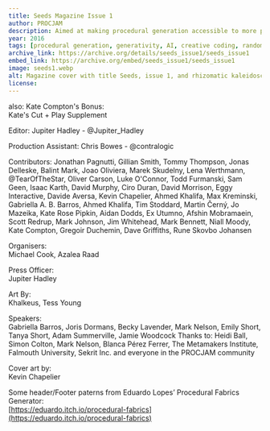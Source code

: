 ```yaml
---
title: Seeds Magazine Issue 1
author: PROCJAM
description: Aimed at making procedural generation accessible to more people and to show off projects that are pushing the boundaries of generative software.
year: 2016
tags: [procedural generation, generativity, AI, creative coding, randomness, programming]
archive_link: https://archive.org/details/seeds_issue1/seeds_issue1
embed_link: https://archive.org/embed/seeds_issue1/seeds_issue1
image: seeds1.webp
alt: Magazine cover with title Seeds, issue 1, and rhizomatic kaleidoscopic silver patterning in center 
license: 
---
```


also: Kate Compton's Bonus:  
Kate's Cut + Play Supplement

Editor: Jupiter Hadley - @Jupiter_Hadley

Production Assistant: Chris Bowes - @contralogic

Contributors: 
Jonathan Pagnutti, Gillian Smith, Tommy Thompson, Jonas Delleske, Balint Mark, Joao Oliviera, Marek Skudelny, Lena Werthmann, @TearOfTheStar, Oliver Carson, Luke O'Connor, Todd Furmanski, Sam Geen, Isaac Karth, David Murphy, Ciro Duran, David Morrison, Eggy Interactive, Davide Aversa, Kevin Chapelier, Ahmed Khalifa, Max Kreminski, Gabriella A. B. Barros, Ahmed Khalifa, Tim Stoddard, Martin Černý, Jo Mazeika, Kate Rose Pipkin, Aidan Dodds, Ex Utumno, Afshin Mobramaein, Scott Redrup, Mark Johnson, Jim Whitehead, Mark Bennett, Niall Moody, Kate Compton, Gregoir Duchemin, Dave Griffiths, Rune Skovbo Johansen

Organisers:  
Michael Cook, Azalea Raad

Press Officer:  
Jupiter Hadley

Art By:  
Khalkeus, Tess Young

Speakers:  
Gabriella Barros, Joris Dormans,
Becky Lavender, Mark Nelson,
Emily Short, Tanya Short, Adam
Summerville, Jamie Woodcock
Thanks to: Heidi Ball, Simon Colton, Mark
Nelson, Blanca Pérez Ferrer, The
Metamakers Institute, Falmouth University,
Sekrit Inc. and everyone in the PROCJAM
community

Cover art by:   
Kevin Chapelier

Some header/Footer paterns from
Eduardo Lopes’ Procedural Fabrics
Generator:  
[https://eduardo.itch.io/procedural-fabrics](https://eduardo.itch.io/procedural-fabrics)
